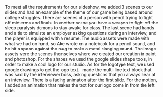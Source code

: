 To meet all the requirements for our slideshow, we added 3 scenes to our slides and had an example of the theme of our game being
based around college struggles. There are scenes of a person with pencil trying to fight off midterms and finals. In another scene
you have a weapon to fight off the sleep paralysis demons to stay awake for class. The last scene had hands and a tie to simulate an
employer asking questions during an interview, and the player is equipped with a resume. The audio assets were made with what we had
on hand, so Abe wrote on a notebook for a pencil sound, and he hit a spoon against the mug to make a metal clanging sound. The image assets
were the scenes themselves where we created our creation in paint and photoshop. For the shapes we used the google slides shape tools, in
order to make a cool logo for our studio. As for the logotype text, we used google drawings to get the logo text. I made the multi-line text 
block that was said by the interviewer boss, asking questions that you always hear at an interview. There is a fading animation after the first slide.
For the motion, I added an animation that makes the text for our logo come in from the left side.
